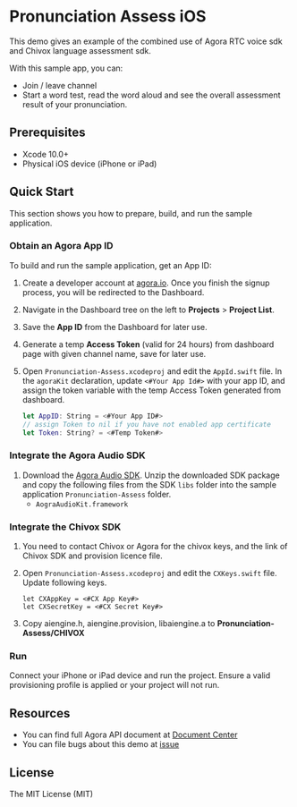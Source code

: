 # Pronunciation Assess iOS


This demo gives an example of the combined use of Agora RTC voice sdk and Chivox language assessment sdk.

With this sample app, you can:

- Join / leave channel
- Start a word test, read the word aloud and see the overall assessment result of your pronunciation.

## Prerequisites

- Xcode 10.0+
- Physical iOS device (iPhone or iPad)

## Quick Start

This section shows you how to prepare, build, and run the sample application.

### Obtain an Agora App ID

To build and run the sample application, get an App ID:
1. Create a developer account at [agora.io](https://dashboard.agora.io/signin/). Once you finish the signup process, you will be redirected to the Dashboard.
2. Navigate in the Dashboard tree on the left to **Projects** > **Project List**.
3. Save the **App ID** from the Dashboard for later use.
4. Generate a temp **Access Token** (valid for 24 hours) from dashboard page with given channel name, save for later use.

5. Open `Pronunciation-Assess.xcodeproj` and edit the `AppId.swift` file. In the `agoraKit` declaration, update `<#Your App Id#>` with your app ID, and assign the token variable with the temp Access Token generated from dashboard.

    ``` Swift
    let AppID: String = <#Your App ID#>
    // assign Token to nil if you have not enabled app certificate
    let Token: String? = <#Temp Token#>
    ```

### Integrate the Agora Audio SDK

1. Download the [Agora Audio SDK](https://www.agora.io/en/download/). Unzip the downloaded SDK package and copy the following files from the SDK `libs` folder into the sample application `Pronunciation-Assess` folder.
    - `AograAudioKit.framework`
  
### Integrate the Chivox SDK
  
1. You need to contact Chivox or Agora for the chivox keys, and the link of Chivox SDK and provision licence file. 

2. Open `Pronunciation-Assess.xcodeproj` and edit the `CXKeys.swift` file. Update following keys.

	```
   let CXAppKey = <#CX App Key#>
   let CXSecretKey = <#CX Secret Key#>
	```

3. Copy aiengine.h, aiengine.provision, libaiengine.a to **Pronunciation-Assess/CHIVOX**
  
### Run
  
Connect your iPhone or iPad device and run the project. Ensure a valid provisioning profile is applied or your project will not run.

## Resources

- You can find full Agora API document at [Document Center](https://docs.agora.io/en/)
- You can file bugs about this demo at [issue](https://github.com/AgoraIO/Advance-Audio/issues)

## License

The MIT License (MIT)
